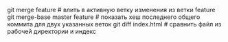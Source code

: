 git merge feature # влить в активную ветку изменения из ветки feature
git merge-base master feature # показать хеш последнего общего коммита для двух указанных веток
git diff index.html # сравнить файл из рабочей директории и индекс
